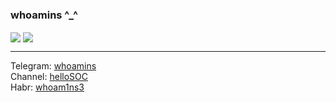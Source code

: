### whoamins ^_^
  
<a>
  <img align="center" src="https://github-readme-stats.vercel.app/api?username=whoamins&show_icons=true&theme=buefy&line_height=33" />
</a>
<a>
  <img align="center" src="https://github-readme-stats.vercel.app/api/top-langs/?username=whoamins&langs_count=4&line_height=35"
</a>
<hr />
  
Telegram: [whoamins](https://t.me/whoamins)
  <br />
Channel:  [helloSOC](https://t.me/helloSOC)
  <br />
Habr: [whoam1ns3](https://habr.com/ru/users/whoam1ns3/)
